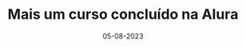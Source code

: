 ---
date: 05-08-2023
image: https://pbs.twimg.com/media/EjNdhc-WAAEm1Z9.jpg
title: "Mais um curso concluído na Alura"
url: https://github.com/Toddynn/NextJs-Timeline
resume: "Muito feliz por ter concluído mais este curso de NextJS"
tags:
    - Alura
    - NextJS
    - 🚀
---